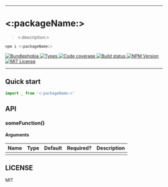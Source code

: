 <hr/>

# <:packageName:>

> <:description:>

```sh
npm i <:packageName:>
```

<p>
  <a href="https://bundlephobia.com/result?p=<:packageName:>">
    <img alt="Bundlephobia" src="https://img.shields.io/bundlephobia/minzip/<:packageName:>?style=for-the-badge&labelColor=24292e">
  </a>
  <a aria-label="Types" href="https://www.npmjs.com/package/<:packageName:>">
    <img alt="Types" src="https://img.shields.io/npm/types/<:packageName:>?style=for-the-badge&labelColor=24292e">
  </a>
  <a aria-label="Code coverage report" href="https://codecov.io/gh/<:repo:>">
    <img alt="Code coverage" src="https://img.shields.io/codecov/c/gh/<:repo:>?style=for-the-badge&labelColor=24292e">
  </a>
  <a aria-label="Build status" href="https://travis-ci.com/<:repo:>">
    <img alt="Build status" src="https://img.shields.io/travis/com/<:repo:>?style=for-the-badge&labelColor=24292e">
  </a>
  <a aria-label="NPM version" href="https://www.npmjs.com/package/<:packageName:>">
    <img alt="NPM Version" src="https://img.shields.io/npm/v/<:packageName:>?style=for-the-badge&labelColor=24292e">
  </a>
  <a aria-label="License" href="https://jaredlunde.mit-license.org/">
    <img alt="MIT License" src="https://img.shields.io/npm/l/<:packageName:>?style=for-the-badge&labelColor=24292e">
  </a>
</p>

---

## Quick start

```js
import _ from '<:packageName:>'
```

## API

### someFunction()

#### Arguments

| Name | Type | Default | Required? | Description |
| ---- | ---- | ------- | --------- | ----------- |
|      |      |         |           |             |

## LICENSE

MIT
